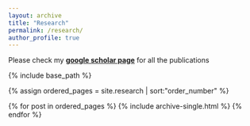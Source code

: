 ```yaml
---
layout: archive
title: "Research"
permalink: /research/
author_profile: true
---
```


Please check my **[google scholar page](https://scholar.google.com/citations?user=bbCX7LkAAAAJ&hl=en)** for all the publications

<nbsp>

{% include base_path %}

{% assign ordered_pages = site.research | sort:"order_number" %}

{% for post in ordered_pages %}
  {% include archive-single.html %}
{% endfor %}
